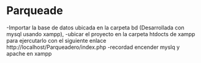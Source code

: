 # Parqueade
-Importar la base de datos ubicada en la carpeta bd (Desarrollada con mysql usando xampp), 
-ubicar el proyecto en la carpeta htdocts de xampp para ejercutarlo con el siguiente enlace http://localhost/Parqueadero/index.php
-recordad encender myslq y apache en xampp

